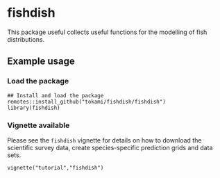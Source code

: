 # fishdish

This package useful collects useful functions for the modelling of fish distributions.

## Example usage

### Load the package

```
## Install and load the package
remotes::install_github("tokami/fishdish/fishdish")
library(fishdish)
```

### Vignette available

Please see the `fishdish` vignette for details on how to download the scientific
survey data, create species-specific prediction grids and data sets.

```
vignette("tutorial","fishdish")
```
